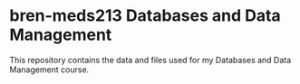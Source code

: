 # bren-meds213 Databases and Data Management

This repository contains the data and files used for my Databases and Data Management course. 
